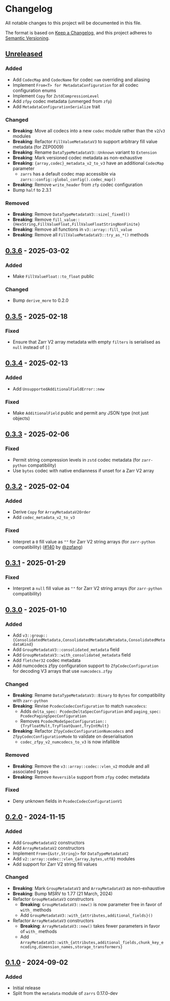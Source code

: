 # Changelog

All notable changes to this project will be documented in this file.

The format is based on [Keep a Changelog](https://keepachangelog.com/en/1.0.0/),
and this project adheres to [Semantic Versioning](https://semver.org/spec/v2.0.0.html).

## [Unreleased]

### Added
- Add `CodecMap` and `CodecName` for codec `nam` overriding and aliasing
- Implement `From<T> for MetadataConfiguration` for all codec configuration enums
- Implement `Copy` for `ZstdCompressionLevel`
- Add `zfpy` codec metadata (unmerged from `zfp`)
- Add `MetadataConfigurationSerialize` trait

### Changed
- **Breaking**: Move all codecs into a new `codec` module rather than the `v2`/`v3` modules
- **Breaking**: Refactor `FillValueMetadataV3` to support arbitrary fill value metadata (for ZEP0009)
- **Breaking**: Rename `DataTypeMetadataV3::Unknown` variant to `Extension`
- **Breaking**: Mark versioned codec metadata as non-exhaustive
- **Breaking**: `{array,codec}_metadata_v2_to_v3` have an additional `CodecMap` parameter
  - `zarrs` has a default codec map accessible via `zarrs::config::global_config().codec_map()`
- **Breaking**: Remove `write_header` from `zfp` codec configuration
- Bump `half` to 2.3.1

### Removed
- **Breaking**: Remove `DataTypeMetadataV3::size[_fixed]()`
- **Breaking**: Remove `fill_value::{HexString,FillValueFloat,FillValueFloatStringNonFinite}`
- **Breaking**: Remove all functions in `v3::array::fill_value`
- **Breaking**: Remove all `FillValueMetadataV3::try_as_*()` methods

## [0.3.6] - 2025-03-02

### Added
- Make `FillValueFloat::to_float` public

### Changed
- Bump `derive_more` to 0.2.0

## [0.3.5] - 2025-02-18

### Fixed
- Ensure that Zarr V2 array metadata with empty `filters` is serialised as `null` instead of `[]`

## [0.3.4] - 2025-02-13

### Added
- Add `UnsupportedAdditionalFieldError::new`

### Fixed
- Make `AdditionalField` public and permit any JSON type (not just objects)

## [0.3.3] - 2025-02-06

### Fixed
- Permit string compression levels in `zstd` codec metadata (for `zarr-python` compatibility)
- Use `bytes` codec with native endianness if unset for a Zarr V2 array

## [0.3.2] - 2025-02-04

### Added
- Derive `Copy` for `ArrayMetadataV2Order`
- Add `codec_metadata_v2_to_v3`

### Fixed
- Interpret a `0` fill value as `""` for Zarr V2 string arrays (for `zarr-python` compatibility) ([#140] by [@zqfang])

[#140]: https://github.com/LDeakin/zarrs/pull/140

## [0.3.1] - 2025-01-29

### Fixed
- Interpret a `null` fill value as `""` for Zarr V2 string arrays (for `zarr-python` compatibility)

## [0.3.0] - 2025-01-10

### Added
- Add `v3::group::{ConsolidatedMetadata,ConsolidatedMetadataMetadata,ConsolidatedMetadataKind}`
- Add `GroupMetadataV3::consolidated_metadata` field
- Add `GroupMetadataV3::with_consolidated_metadata` field
- Add `fletcher32` codec metadata
- Add numcodecs zfpy configuration support to `ZfpCodecConfiguration` for decoding V3 arrays that use `numcodecs.zfpy`

### Changed
- **Breaking**: Rename `DataTypeMetadataV3::Binary` to `Bytes` for compatibility with `zarr-python`
- **Breaking**: Revise `PcodecCodecConfiguration` to match `numcodecs`:
  - Adds `delta_spec: PcodecDeltaSpecConfiguration` and `paging_spec: PcodecPagingSpecConfiguration`
  - Removes `PcodecModeSpecConfiguration::{TryFloatMult,TryFloatQuant,TryIntMult}`
- **Breaking**: Refactor `ZfpyCodecConfigurationNumcodecs` and `ZfpyCodecConfigurationMode` to validate on deserialisation
  - `codec_zfpy_v2_numcodecs_to_v3` is now infallible

### Removed
- **Breaking**: Remove the `v3::array::codec::vlen_v2` module and all associated types
- **Breaking**: Remove `Reversible` support from `zfpy` codec metadata

### Fixed
- Deny unknown fields in `PcodecCodecConfigurationV1`

## [0.2.0] - 2024-11-15

### Added
- Add `GroupMetadataV2` constructors
- Add `ArrayMetadataV2` constructors
- Implement `From<{&str,String}>` for `DataTypeMetadataV2`
- Add `v2::array::codec::vlen_{array,bytes,utf8}` modules
- Add support for Zarr V2 string fill values

### Changed
- **Breaking**: Mark `GroupMetadataV3` and `ArrayMetadataV3` as non-exhaustive
- **Breaking**: Bump MSRV to 1.77 (21 March, 2024)
- Refactor `GroupMetadataV3` constructors
  - **Breaking**: `GroupMetadataV3::new()` is now parameter free in favor of `with_` methods
  - Add `GroupMetadataV3::with_{attributes,additional_fields}()`
- Refactor `ArrayMetadataV3` constructors
  - **Breaking**: `ArrayMetadataV3::new()` takes fewer parameters in favor of `with_` methods
  - Add `ArrayMetadataV3::with_{attributes,additional_fields,chunk_key_encoding,dimension_names,storage_transformers}`

## [0.1.0] - 2024-09-02

### Added
- Initial release
- Split from the `metadata` module of `zarrs` 0.17.0-dev

[unreleased]: https://github.com/LDeakin/zarrs/compare/zarrs_metadata-v0.3.6...HEAD
[0.3.6]: https://github.com/LDeakin/zarrs/releases/tag/zarrs_metadata-v0.3.6
[0.3.5]: https://github.com/LDeakin/zarrs/releases/tag/zarrs_metadata-v0.3.5
[0.3.4]: https://github.com/LDeakin/zarrs/releases/tag/zarrs_metadata-v0.3.4
[0.3.3]: https://github.com/LDeakin/zarrs/releases/tag/zarrs_metadata-v0.3.3
[0.3.2]: https://github.com/LDeakin/zarrs/releases/tag/zarrs_metadata-v0.3.2
[0.3.1]: https://github.com/LDeakin/zarrs/releases/tag/zarrs_metadata-v0.3.1
[0.3.0]: https://github.com/LDeakin/zarrs/releases/tag/zarrs_metadata-v0.3.0
[0.2.0]: https://github.com/LDeakin/zarrs/releases/tag/zarrs_metadata-v0.2.0
[0.1.0]: https://github.com/LDeakin/zarrs/releases/tag/zarrs_metadata-v0.1.0

[@zqfang]: https://github.com/zqfang
